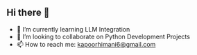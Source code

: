 ## Hi there 👋
- 🌱 I’m currently learning LLM Integration
- 👯 I’m looking to collaborate on Python Development Projects 
- 📫 How to reach me: kapoorhimani6@gmail.com
<!--
**Himani117/Himani117** is a ✨ _special_ ✨ repository because its `README.md` (this file) appears on your GitHub profile.

Here are some ideas to get you started:

- 🔭 I’m currently working on ...
- 🌱 I’m currently learning ...
- 👯 I’m looking to collaborate on ...
- 🤔 I’m looking for help with ...
- 💬 Ask me about ...
- 📫 How to reach me: ...
- 😄 Pronouns: ...
- ⚡ Fun fact: ...
-->
